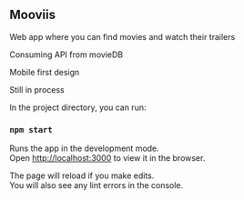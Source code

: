 ## Mooviis

Web app where you can find movies and watch their trailers

Consuming API from movieDB

Mobile first design

Still in process

In the project directory, you can run:

### `npm start`

Runs the app in the development mode.\
Open [http://localhost:3000](http://localhost:3000) to view it in the browser.

The page will reload if you make edits.\
You will also see any lint errors in the console.
